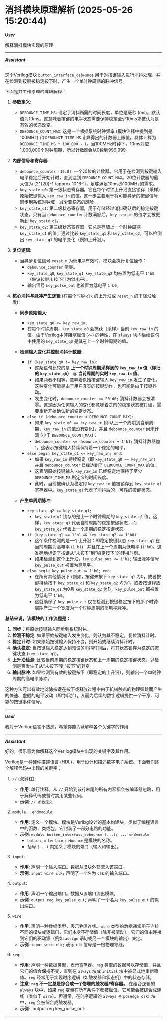 <!-- Generated by SpecStory -->

# 消抖模块原理解析 (2025-05-26 15:20:44)

_**User**_

解释消抖模块实现的原理

---

_**Assistant**_



---

这个Verilog模块 `button_interface_debounce` 用于对按键输入进行消抖处理，并在检测到按键被稳定按下时，产生一个单时钟周期的脉冲信号。

下面是其工作原理的详细解释：

1.  **参数定义**:
    *   `DEBOUNCE_TIME_MS`: 设定了消抖所需的时间长度，单位是毫秒 (ms)。默认值为10ms。这意味着按键的电平状态需要保持稳定至少10ms才被认为是有效的状态改变。
    *   `DEBOUNCE_COUNT_MAX`: 这是一个根据系统时钟频率 (模块注释中提到是100MHz) 和 `DEBOUNCE_TIME_MS` 计算得出的计数器上限值。具体计算为 `DEBOUNCE_TIME_MS * 100_000 - 1`。当100MHz时钟下，10ms对应1,000,000个时钟周期，所以计数器会从0数到999,999。

2.  **内部信号和寄存器**:
    *   `debounce_counter [19:0]`: 一个20位的计数器。它用于在检测到按键输入电平稳定后开始计时，直到达到 `DEBOUNCE_COUNT_MAX`。20位计数器的最大值为 \(2^{20}-1 \approx 10^6-1\)，足够满足10ms@100MHz的需求。
    *   `key_state_q0`: 第一级状态寄存器。它在每个时钟上升沿直接锁存（采样）原始按键输入 `key_raw_in` 的值。这一步主要用于将可能异步的按键信号同步到系统时钟域，减少亚稳态的风险。
    *   `key_state_q1`: 第二级状态寄存器，用于存储经过消抖确认后的稳定按键状态。只有当 `debounce_counter` 计数满额后，`key_raw_in` 的值才会被更新到 `key_state_q1`。
    *   `key_state_q2`: 第三级状态寄存器，它总是存储上一个时钟周期 `key_state_q1` 的值。通过比较 `key_state_q1` 和 `key_state_q2`，可以检测出 `key_state_q1` 的电平变化（例如上升沿）。

3.  **复位逻辑**:
    *   当异步复位信号 `reset_n` 为低电平有效时，模块会执行复位操作：
        *   `debounce_counter` 清零。
        *   `key_state_q0`, `key_state_q1`, `key_state_q2` 均被置为低电平 `1'b0`（假设按键未按下时为低电平）。
        *   输出信号 `key_pulse_out` 也被置为低电平 `1'b0`。

4.  **核心消抖与脉冲产生逻辑** (在每个时钟 `clk` 的上升沿或 `reset_n` 的下降沿触发):
    *   **同步原始输入**:
        *   `key_state_q0 <= key_raw_in;`
        *   在每个时钟周期，`key_state_q0` 会捕获（采样）当前 `key_raw_in` 的值。由于Verilog中非阻塞赋值 (`<=`) 的特性，在 `always` 块内后续语句中使用的 `key_state_q0` 是其在上一个时钟周期的值。

    *   **检测输入变化并控制消抖计数器**:
        *   `if (key_state_q0 != key_raw_in)`:
            *   这条语句比较的是 **上一个时钟周期采样到的 `key_raw_in` 值（即旧的 `key_state_q0`）** 与 **当前周期的实时 `key_raw_in` 值**。
            *   如果两者不相等，意味着原始按键输入 `key_raw_in` 发生了变化。这种变化可能是由于用户真实的按键动作，也可能是由于按键抖动。
            *   发生变化时，`debounce_counter <= 20'd0;` 消抖计数器会被清零。这是因为任何输入的变化都意味着之前的稳定状态被打破，需要重新开始确认新的稳定状态。
        *   `else if (debounce_counter < DEBOUNCE_COUNT_MAX)`:
            *   如果 `key_state_q0 == key_raw_in` (即从上一个周期到当前周期，`key_raw_in` 的值没有变化)，并且 `debounce_counter` 尚未计满 (小于 `DEBOUNCE_COUNT_MAX`)：
            *   `debounce_counter <= debounce_counter + 1'b1;` 消抖计数器加1。这表示按键输入持续保持着一个稳定的电平。
        *   `else begin key_state_q1 <= key_raw_in; end`:
            *   如果 `key_raw_in` 持续稳定（即 `key_state_q0 == key_raw_in`）并且 `debounce_counter` 已经达到了 `DEBOUNCE_COUNT_MAX` 的值：
            *   这表明原始按键输入 `key_raw_in` 已经稳定地保持了至少 `DEBOUNCE_TIME_MS` 所定义的时间长度。
            *   此时，当前被确认为稳定的 `key_raw_in` 值被锁存到 `key_state_q1` 寄存器中。`key_state_q1` 代表了消抖后的、可靠的按键状态。

    *   **产生单周期脉冲**:
        *   `key_state_q2 <= key_state_q1;`
            *   `key_state_q2` 锁存的是上一个时钟周期的 `key_state_q1` 值。这样，`key_state_q1` 代表当前周期的稳定按键状态，而 `key_state_q2` 代表上一个周期的稳定按键状态。
        *   `if (key_state_q1 == 1'b1 && key_state_q2 == 1'b0)`:
            *   这个条件检测的是一个上升沿：即稳定按键状态 `key_state_q1` 在当前周期为高电平 (`1'b1`)，并且在上一个周期为低电平 (`1'b0`)。这准确地标识了按键从“未按下”到“稳定按下”的转换时刻。
            *   如果检测到这个上升沿，`key_pulse_out <= 1'b1;` 输出脉冲信号 `key_pulse_out` 被置为高电平。
        *   `else begin key_pulse_out <= 1'b0; end`:
            *   在所有其他情况下 (例如，按键未按下 `key_state_q1` 为0，或者按键持续按下 `key_state_q1` 和 `key_state_q2` 均为1，或者按键释放 `key_state_q1` 为0且 `key_state_q2` 为1)，`key_pulse_out` 都被置为低电平 `1'b0`。
            *   这就确保了 `key_pulse_out` 仅在检测到按键稳定按下的那个时钟周期产生一个宽度为一个时钟周期的高电平脉冲。

**总结来说，该模块的工作流程是：**
1.  **同步**：将原始按键输入同步到系统时钟。
2.  **检测不稳定**: 如果原始按键输入发生变化，则认为其不稳定，复位消抖计时。
3.  **稳定计时**: 如果原始按键输入保持不变，则开始或继续消抖计时。
4.  **确认稳定**: 当按键输入稳定达到预设的消抖时间后，将其状态锁存为稳定的按键状态 (`key_state_q1`)。
5.  **上升沿检测**: 比较当前周期的稳定按键状态和上一周期的稳定按键状态，以检测是否发生了从“未按下”到“按下”的转变。
6.  **输出脉冲**: 如果检测到有效的按键按下（即稳定的上升沿），则输出一个单时钟周期的高电平脉冲。

这种方法可以有效地滤除按键在按下或释放过程中由于机械触点的物理弹跳而产生的快速、虚假的电平波动（即“抖动”），从而为后续的数字逻辑提供一个干净、可靠的按键事件信号。

---

_**User**_

我对于Verilog语言不熟悉，希望你能为我解释各个关键字的作用

---

_**Assistant**_

好的，很乐意为你解释这个Verilog模块中出现的关键字及其作用。

Verilog是一种硬件描述语言 (HDL)，用于设计和描述数字电子系统。下面我们逐个解释代码中出现的关键字：

1.  `//` (双斜杠):
    *   **作用**: 单行注释。从 `//` 开始到该行末尾的所有内容都会被编译器忽略，用于解释代码或暂时禁用某些代码。
    *   **示例**: `// 参数定义`

2.  `module` ... `endmodule`:
    *   **作用**: 定义一个模块。模块是Verilog设计的基本构建块，类似于编程语言中的函数、类或包。它封装了一部分电路的功能。
    *   **示例**: `module button_interface_debounce (...); ... endmodule`
        *   `button_interface_debounce` 是模块的名称。
        *   括号 `(...)` 内定义了模块的端口（输入和输出）。

3.  `input`:
    *   **作用**: 声明一个输入端口。数据从模块外部流入该端口。
    *   **示例**: `input wire clk;` 声明了一个名为 `clk` 的输入端口。

4.  `output`:
    *   **作用**: 声明一个输出端口。数据从该端口流出模块。
    *   **示例**: `output reg key_pulse_out;` 声明了一个名为 `key_pulse_out` 的输出端口。

5.  `wire`:
    *   **作用**: 声明一种数据类型，表示物理连线。`wire` 类型的数据通常用于连接不同的模块或逻辑门，它们本身不存储值（除非被驱动）。它们的值由连接到它们的驱动源（例如 `assign` 语句或另一个模块的输出）决定。
    *   **示例**: `input wire clk;` 表示 `clk` 信号是一根物理导线。

6.  `reg`:
    *   **作用**: 声明一种数据类型，表示寄存器。`reg` 类型的数据可以存储值，并且它们的值会保持不变，直到在 `always` 块或 `initial` 块中被显式地重新赋值。`reg` 经常用于实现时序逻辑（如触发器和状态机）中的状态存储。
    *   **注意**: **`reg` 不一定总是综合成一个物理的触发器/寄存器。** 在组合逻辑的 `always` 块中，如果 `reg` 变量在所有条件下都被赋值，它可能会被综合成连线（类似于 `wire`）。但通常，在时序逻辑的 `always @(posedge clk)` 块中，`reg` 会被综合成触发器。
    *   **示例**: `output reg key_pulse_out;

---

